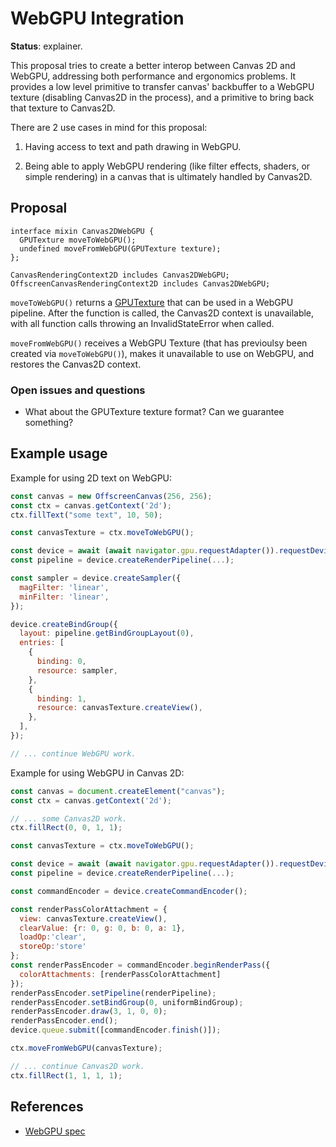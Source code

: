 WebGPU Integration
=======
**Status**: explainer.

This proposal tries to create a better interop between Canvas 2D and WebGPU, addressing both performance and ergonomics problems. It provides a low level primitive to transfer canvas' backbuffer to a WebGPU texture (disabling Canvas2D in the process), and a primitive to bring back that texture to Canvas2D.

There are 2 use cases in mind for this proposal:

1. Having access to text and path drawing in WebGPU.

2. Being able to apply WebGPU rendering (like filter effects, shaders, or simple rendering) in a canvas that is ultimately handled by Canvas2D.


Proposal
--------

```webidl
interface mixin Canvas2DWebGPU {
  GPUTexture moveToWebGPU();
  undefined moveFromWebGPU(GPUTexture texture);
};

CanvasRenderingContext2D includes Canvas2DWebGPU;
OffscreenCanvasRenderingContext2D includes Canvas2DWebGPU;
```

`moveToWebGPU()` returns a [GPUTexture](https://gpuweb.github.io/gpuweb/#gputexture) that can be used in a WebGPU pipeline. After the function is called, the Canvas2D context is unavailable, with all function calls throwing an InvalidStateError when called.

`moveFromWebGPU()` receives a WebGPU Texture (that has previoulsy been created via `moveToWebGPU()`), makes it unavailable to use on WebGPU, and restores the Canvas2D context.


### Open issues and questions

- What about the GPUTexture texture format? Can we guarantee something?

Example usage
-------------


Example for using 2D text on WebGPU:

```js
const canvas = new OffscreenCanvas(256, 256);
const ctx = canvas.getContext('2d');
ctx.fillText("some text", 10, 50);

const canvasTexture = ctx.moveToWebGPU();

const device = await (await navigator.gpu.requestAdapter()).requestDevice();
const pipeline = device.createRenderPipeline(...);

const sampler = device.createSampler({
  magFilter: 'linear',
  minFilter: 'linear',
});

device.createBindGroup({
  layout: pipeline.getBindGroupLayout(0),
  entries: [
    {
      binding: 0,
      resource: sampler,
    },
    {
      binding: 1,
      resource: canvasTexture.createView(),
    },
  ],
});

// ... continue WebGPU work.
```

Example for using WebGPU in Canvas 2D:

```js
const canvas = document.createElement("canvas");
const ctx = canvas.getContext('2d');

// ... some Canvas2D work.
ctx.fillRect(0, 0, 1, 1);

const canvasTexture = ctx.moveToWebGPU();

const device = await (await navigator.gpu.requestAdapter()).requestDevice();
const pipeline = device.createRenderPipeline(...);

const commandEncoder = device.createCommandEncoder();

const renderPassColorAttachment = {
  view: canvasTexture.createView(),
  clearValue: {r: 0, g: 0, b: 0, a: 1},
  loadOp:'clear',
  storeOp:'store'
};
const renderPassEncoder = commandEncoder.beginRenderPass({
  colorAttachments: [renderPassColorAttachment]
});
renderPassEncoder.setPipeline(renderPipeline);
renderPassEncoder.setBindGroup(0, uniformBindGroup);
renderPassEncoder.draw(3, 1, 0, 0);
renderPassEncoder.end();
device.queue.submit([commandEncoder.finish()]);

ctx.moveFromWebGPU(canvasTexture);

// ... continue Canvas2D work.
ctx.fillRect(1, 1, 1, 1);
```

References
----------

- [WebGPU spec](https://gpuweb.github.io/gpuweb)
